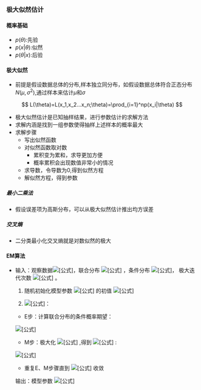 ### 极大似然估计

#### 概率基础

- $p(\theta)$:先验
- $p(x|\theta)$:似然
- $p(\theta|x)$:后验

#### 极大似然

- 前提是假设数据总体的分布,样本独立同分布，如假设数据总体符合正态分布$N(\mu,\sigma^2)$,通过样本来估计$\mu$和$\sigma$

$$
L(\theta)=L(x_1,x_2...x_n;\theta)=\prod_{i=1}^np(x_i|\theta)
$$

- 极大似然估计是已知抽样结果，进行参数估计的求解方法
- 求解内涵是找到一组参数使得抽样上述样本的概率最大
- 求解步骤
  - 写出似然函数
  - 对似然函数取对数
    - 累积变为累和，求导更加方便
    - 概率累积会出现数值非常小的情况
  - 求导数，令导数为0,得到似然方程
  - 解似然方程，得到参数

##### 最小二乘法

- 假设误差项为高斯分布，可以从极大似然估计推出均方误差

##### 交叉熵

- 二分类最小化交叉熵就是对数似然的极大

#### EM算法

- 输入：观察数据![[公式]](https://www.zhihu.com/equation?tex=x%3D%28x%5E%7B%281%29%7D%2Cx%5E%7B%282%29%7D%2C...x%5E%7B%28m%29%7D%29)，联合分布 ![[公式]](https://www.zhihu.com/equation?tex=p%28x%2Cz+%7C%5Ctheta%29) ，条件分布 ![[公式]](https://www.zhihu.com/equation?tex=p%28z%7Cx%2C+%5Ctheta%29)， 极大迭代次数 ![[公式]](https://www.zhihu.com/equation?tex=J) 。

  1) 随机初始化模型参数 ![[公式]](https://www.zhihu.com/equation?tex=%5Ctheta) 的初值 ![[公式]](https://www.zhihu.com/equation?tex=%5Ctheta%5E0)

  2) ![[公式]](https://www.zhihu.com/equation?tex=%5Ctext%7Bfor+j+from+1+to+J%7D)：

  - E步：计算联合分布的条件概率期望：

  ![[公式]](https://www.zhihu.com/equation?tex=Q_i%28z%5E%7B%28i%29%7D%29+%3A%3D+P%28+z%5E%7B%28i%29%7D%7Cx%5E%7B%28i%29%7D%EF%BC%8C%5Ctheta%29%29+%5C%5C)

  - M步：极大化 ![[公式]](https://www.zhihu.com/equation?tex=L%28%5Ctheta%29) ,得到 ![[公式]](https://www.zhihu.com/equation?tex=%5Ctheta) :

  ![[公式]](https://www.zhihu.com/equation?tex=%5Ctheta+%3A+%3D+arg+%5Cmax+%5Climits_%7B%5Ctheta%7D%5Csum%5Climits_%7Bi%3D1%7D%5Em%5Csum%5Climits_%7Bz%5E%7B%28i%29%7D%7DQ_i%28z%5E%7B%28i%29%7D%29log%7BP%28x%5E%7B%28i%29%7D%EF%BC%8C+z%5E%7B%28i%29%7D%7C%5Ctheta%29%7D+%5C%5C)

  - 重复E、M步骤直到 ![[公式]](https://www.zhihu.com/equation?tex=%5Ctheta) 收敛

  输出：模型参数 ![[公式]](https://www.zhihu.com/equation?tex=%5Ctheta)

